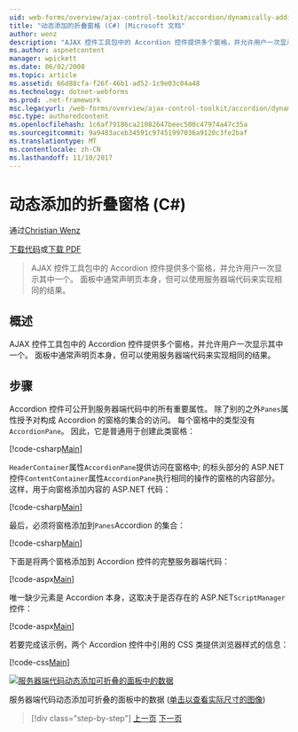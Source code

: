 ```yaml
---
uid: web-forms/overview/ajax-control-toolkit/accordion/dynamically-adding-an-accordion-pane-cs
title: "动态添加的折叠窗格 (C#) |Microsoft 文档"
author: wenz
description: "AJAX 控件工具包中的 Accordion 控件提供多个窗格，并允许用户一次显示其中一个。 面板通常声明 w..."
ms.author: aspnetcontent
manager: wpickett
ms.date: 06/02/2008
ms.topic: article
ms.assetid: 66d88cfa-f26f-46b1-ad52-1c9e03c04a48
ms.technology: dotnet-webforms
ms.prod: .net-framework
msc.legacyurl: /web-forms/overview/ajax-control-toolkit/accordion/dynamically-adding-an-accordion-pane-cs
msc.type: authoredcontent
ms.openlocfilehash: 1c6af79186ca21082647beec500c47974a47c35a
ms.sourcegitcommit: 9a9483aceb34591c97451997036a9120c3fe2baf
ms.translationtype: MT
ms.contentlocale: zh-CN
ms.lasthandoff: 11/10/2017
---
```

<a name="dynamically-adding-an-accordion-pane-c"></a>动态添加的折叠窗格 (C#)
====================
通过[Christian Wenz](https://github.com/wenz)

[下载代码](http://download.microsoft.com/download/5/6/d/56d50cef-2011-4c8f-9891-7edc6dc57df9/Accordion2.cs.zip)或[下载 PDF](http://download.microsoft.com/download/6/7/1/6718d452-ff89-4d3f-a90e-c74ec2d636a3/accordion2CS.pdf)

> AJAX 控件工具包中的 Accordion 控件提供多个窗格，并允许用户一次显示其中一个。 面板中通常声明页本身，但可以使用服务器端代码来实现相同的结果。


## <a name="overview"></a>概述

AJAX 控件工具包中的 Accordion 控件提供多个窗格，并允许用户一次显示其中一个。 面板中通常声明页本身，但可以使用服务器端代码来实现相同的结果。

## <a name="steps"></a>步骤

Accordion 控件可公开到服务器端代码中的所有重要属性。 除了别的之外`Panes`属性授予对构成 Accordion 的窗格的集合的访问。 每个窗格中的类型没有`AccordionPane`。 因此，它是普通用于创建此类窗格：

[!code-csharp[Main](dynamically-adding-an-accordion-pane-cs/samples/sample1.cs)]

`HeaderContainer`属性`AccordionPane`提供访问在窗格中; 的标头部分的 ASP.NET 控件`ContentContainer`属性`AccordionPane`执行相同的操作的窗格的内容部分。 这样，用于向窗格添加内容的 ASP.NET 代码：

[!code-csharp[Main](dynamically-adding-an-accordion-pane-cs/samples/sample2.cs)]

最后，必须将窗格添加到`Panes`Accordion 的集合：

[!code-csharp[Main](dynamically-adding-an-accordion-pane-cs/samples/sample3.cs)]

下面是将两个窗格添加到 Accordion 控件的完整服务器端代码：

[!code-aspx[Main](dynamically-adding-an-accordion-pane-cs/samples/sample4.aspx)]

唯一缺少元素是 Accordion 本身，这取决于是否存在的 ASP.NET`ScriptManager`控件：

[!code-aspx[Main](dynamically-adding-an-accordion-pane-cs/samples/sample5.aspx)]

若要完成该示例，两个 Accordion 控件中引用的 CSS 类提供浏览器样式的信息：

[!code-css[Main](dynamically-adding-an-accordion-pane-cs/samples/sample6.css)]


[![服务器端代码动态添加可折叠的面板中的数据](dynamically-adding-an-accordion-pane-cs/_static/image2.png)](dynamically-adding-an-accordion-pane-cs/_static/image1.png)

服务器端代码动态添加可折叠的面板中的数据 ([单击以查看实际尺寸的图像](dynamically-adding-an-accordion-pane-cs/_static/image3.png))

>[!div class="step-by-step"]
[上一页](databinding-to-an-accordion-cs.md)
[下一页](databinding-to-an-accordion-vb.md)
